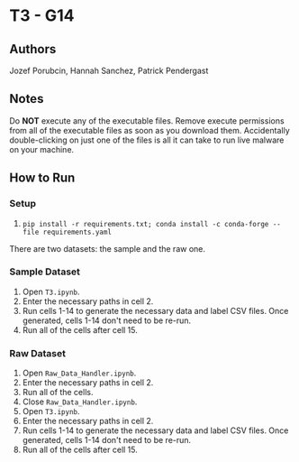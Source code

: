 # T3 - G14

## Authors
Jozef Porubcin, Hannah Sanchez, Patrick Pendergast

## Notes
Do **NOT** execute any of the executable files. Remove execute permissions from all of the executable files as soon as you download them. Accidentally double-clicking on just one of the files is all it can take to run live malware on your machine.

## How to Run

### Setup
1. `pip install -r requirements.txt; conda install -c conda-forge --file requirements.yaml`

There are two datasets: the sample and the raw one.

### Sample Dataset
1. Open `T3.ipynb`.
1. Enter the necessary paths in cell 2.
1. Run cells 1-14 to generate the necessary data and label CSV files. Once generated, cells 1-14 don't need to be re-run.
1. Run all of the cells after cell 15.

### Raw Dataset
1. Open `Raw_Data_Handler.ipynb`.
1. Enter the necessary paths in cell 2.
1. Run all of the cells.
1. Close `Raw_Data_Handler.ipynb`.
1. Open `T3.ipynb`.
1. Enter the necessary paths in cell 2.
1. Run cells 1-14 to generate the necessary data and label CSV files. Once generated, cells 1-14 don't need to be re-run.
1. Run all of the cells after cell 15.